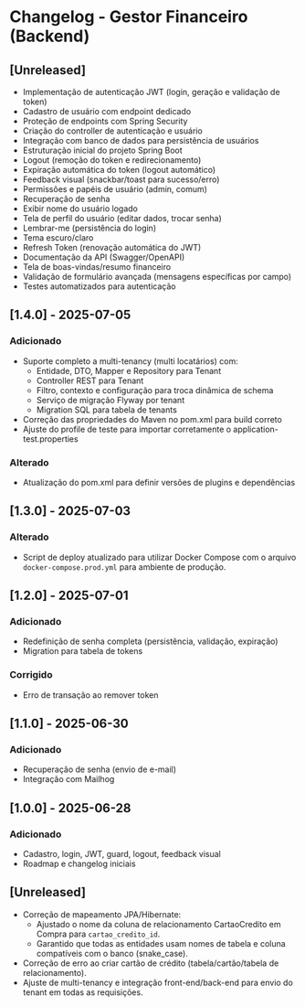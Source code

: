 # Changelog - Gestor Financeiro (Backend)

## [Unreleased]

- Implementação de autenticação JWT (login, geração e validação de token)
- Cadastro de usuário com endpoint dedicado
- Proteção de endpoints com Spring Security
- Criação do controller de autenticação e usuário
- Integração com banco de dados para persistência de usuários
- Estruturação inicial do projeto Spring Boot
- Logout (remoção do token e redirecionamento)
- Expiração automática do token (logout automático)
- Feedback visual (snackbar/toast para sucesso/erro)
- Permissões e papéis de usuário (admin, comum)
- Recuperação de senha
- Exibir nome do usuário logado
- Tela de perfil do usuário (editar dados, trocar senha)
- Lembrar-me (persistência do login)
- Tema escuro/claro
- Refresh Token (renovação automática do JWT)
- Documentação da API (Swagger/OpenAPI)
- Tela de boas-vindas/resumo financeiro
- Validação de formulário avançada (mensagens específicas por campo)
- Testes automatizados para autenticação

## [1.4.0] - 2025-07-05

### Adicionado

- Suporte completo a multi-tenancy (multi locatários) com:
  - Entidade, DTO, Mapper e Repository para Tenant
  - Controller REST para Tenant
  - Filtro, contexto e configuração para troca dinâmica de schema
  - Serviço de migração Flyway por tenant
  - Migration SQL para tabela de tenants
- Correção das propriedades do Maven no pom.xml para build correto
- Ajuste do profile de teste para importar corretamente o application-test.properties

### Alterado

- Atualização do pom.xml para definir versões de plugins e dependências

## [1.3.0] - 2025-07-03

### Alterado

- Script de deploy atualizado para utilizar Docker Compose com o arquivo `docker-compose.prod.yml` para ambiente de produção.

## [1.2.0] - 2025-07-01

### Adicionado

- Redefinição de senha completa (persistência, validação, expiração)
- Migration para tabela de tokens

### Corrigido

- Erro de transação ao remover token

## [1.1.0] - 2025-06-30

### Adicionado

- Recuperação de senha (envio de e-mail)
- Integração com Mailhog

## [1.0.0] - 2025-06-28

### Adicionado

- Cadastro, login, JWT, guard, logout, feedback visual
- Roadmap e changelog iniciais

## [Unreleased]

- Correção de mapeamento JPA/Hibernate:
  - Ajustado o nome da coluna de relacionamento CartaoCredito em Compra para `cartao_credito_id`.
  - Garantido que todas as entidades usam nomes de tabela e coluna compatíveis com o banco (snake_case).
- Correção de erro ao criar cartão de crédito (tabela/cartão/tabela de relacionamento).
- Ajuste de multi-tenancy e integração front-end/back-end para envio do tenant em todas as requisições.
